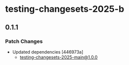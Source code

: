 # testing-changesets-2025-b

## 0.1.1

### Patch Changes

- Updated dependencies [446973a]
  - testing-changesets-2025-main@1.0.0
